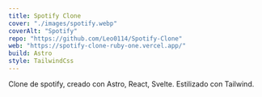 ```yaml
---
title: Spotify Clone
cover: "./images/spotify.webp"
coverAlt: "Spotify"
repo: "https://github.com/Leo0114/Spotify-Clone"
web: "https://spotify-clone-ruby-one.vercel.app/"
build: Astro
style: TailwindCss
---
```


Clone de spotify, creado con Astro, React, Svelte. Estilizado con Tailwind.
